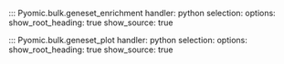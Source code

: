 
::: Pyomic.bulk.geneset_enrichment
    handler: python
    selection:
        options:
        show_root_heading: true
        show_source: true

::: Pyomic.bulk.geneset_plot
    handler: python
    selection:
        options:
        show_root_heading: true
        show_source: true